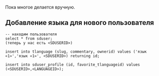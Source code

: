 Пока многое делается вручную. 

## Добавление языка для нового пользователя

```
-- находим пользователя
select * from sduser;
(теперь у нас есть <SDUSERID>) 

insert into tlanguage (slug, commentary, ownerid) values ('язык «1»','язык «1»', <SDUSERID>) returning id;

insert into sduser_profile (id, favorite_tlanguageid) values (<SDUSERID>,<LANGUAGEID>);
```

